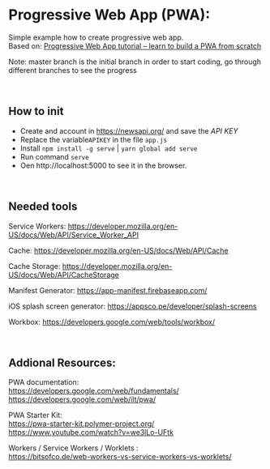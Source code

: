 # Progressive Web App (PWA):

Simple example how to create progressive web app. <br>
Based on: [Progressive Web App tutorial – learn to build a PWA from scratch](https://www.youtube.com/watch?v=gcx-3qi7t7c)

Note: master branch is the initial branch in order to start coding, go through different branches to see the progress

<br>

## How to init

- Create and account in https://newsapi.org/ and save the _API KEY_
- Replace the variable`APIKEY` in the file `app.js`
- Install `npm install -g serve` | `yarn global add serve`
- Run command `serve`
- Oen http://localhost:5000 to see it in the browser.

<br>

## Needed tools

Service Workers: https://developer.mozilla.org/en-US/docs/Web/API/Service_Worker_API

Cache: https://developer.mozilla.org/en-US/docs/Web/API/Cache

Cache Storage: https://developer.mozilla.org/en-US/docs/Web/API/CacheStorage

Manifest Generator: https://app-manifest.firebaseapp.com/

iOS splash screen generator: https://appsco.pe/developer/splash-screens

Workbox: https://developers.google.com/web/tools/workbox/

<br>

## Addional Resources:

PWA documentation: <br>
https://developers.google.com/web/fundamentals/ <br>
https://developers.google.com/web/ilt/pwa/

PWA Starter Kit: <br>
https://pwa-starter-kit.polymer-project.org/ <br>
https://www.youtube.com/watch?v=we3lLo-UFtk

Workers / Service Workers / Worklets :<br>
https://bitsofco.de/web-workers-vs-service-workers-vs-worklets/

